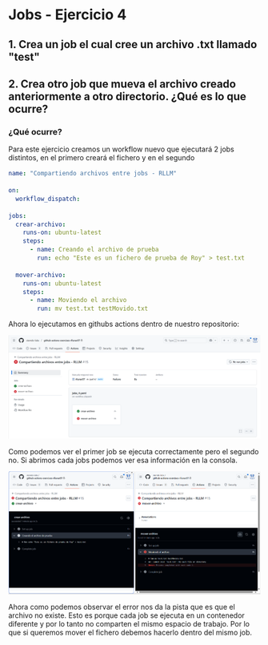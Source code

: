 # Jobs - Ejercicio 4

## 1. Crea un job el cual cree un archivo .txt llamado "test"

## 2. Crea otro job que mueva el archivo creado anteriormente a otro directorio. ¿Qué es lo que ocurre?

### ¿Qué ocurre?

Para este ejercicio creamos un workflow nuevo que ejecutará 2 jobs distintos, en el primero creará el fichero y en el segundo 

```yaml
name: "Compartiendo archivos entre jobs - RLLM"

on:
  workflow_dispatch:

jobs:
  crear-archivo:
    runs-on: ubuntu-latest
    steps:
      - name: Creando el archivo de prueba
        run: echo "Este es un fichero de prueba de Roy" > test.txt

  mover-archivo:
    runs-on: ubuntu-latest
    steps:
      - name: Moviendo el archivo
        run: mv test.txt testMovido.txt
```

Ahora lo ejecutamos en githubs actions dentro de nuestro repositorio:

![Ejecución del workflow](../../datos/imgs/jobs4_1.png)

Como podemos ver el primer job se ejecuta correctamente pero el segundo no. Si abrimos cada jobs podemos ver esa información en la consola.

![Ejecución del workflow](../../datos/imgs/jobs4_2.png)

Ahora como podemos observar el error nos da la pista que es que el archivo no existe. Esto es porque cada job se ejecuta en un contenedor diferente y por lo tanto no comparten el mismo espacio de trabajo. Por lo que si queremos mover el fichero debemos hacerlo dentro del mismo job.